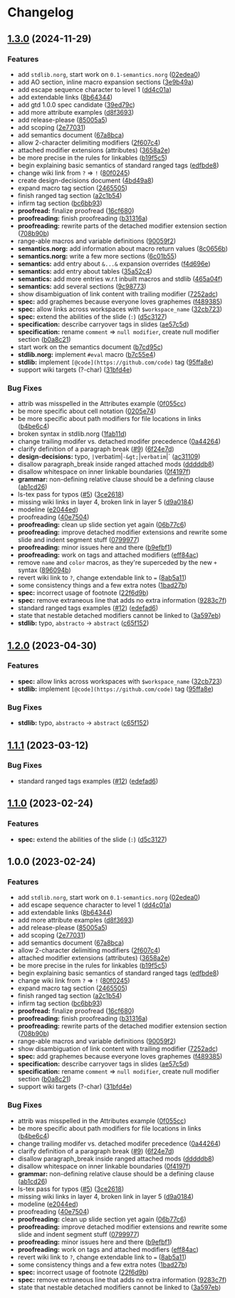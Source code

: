 # Changelog

## [1.3.0](https://github.com/rs-rohan/norg-specs/compare/v1.2.0...v1.3.0) (2024-11-29)


### Features

* add `stdlib.norg`, start work on `0.1-semantics.norg` ([02edea0](https://github.com/rs-rohan/norg-specs/commit/02edea0efde4a6204e94d782ece952a8cabc0724))
* add AO section, inline macro expansion sections ([3e9b49a](https://github.com/rs-rohan/norg-specs/commit/3e9b49aeff15563fea32a94c956176c999ee01cd))
* add escape sequence character to level 1 ([dd4c01a](https://github.com/rs-rohan/norg-specs/commit/dd4c01a3b69819f35c35940219d1259f509d8802))
* add extendable links ([8b64344](https://github.com/rs-rohan/norg-specs/commit/8b64344d508ce8bffe45bf4ee3f997ea651ff341))
* add gtd 1.0.0 spec candidate ([39ed79c](https://github.com/rs-rohan/norg-specs/commit/39ed79cb655fa1c32183af410d34efb1fb56a2fe))
* add more attribute examples ([d8f3693](https://github.com/rs-rohan/norg-specs/commit/d8f36931b0a151ccba2d5da45d5f9a49f746bb3d))
* add release-please ([85005a5](https://github.com/rs-rohan/norg-specs/commit/85005a548cdc10a734d0ba0691e52158eee80f83))
* add scoping ([2e77031](https://github.com/rs-rohan/norg-specs/commit/2e7703119c965b37045fe623a8359761e5946cda))
* add semantics document ([67a8bca](https://github.com/rs-rohan/norg-specs/commit/67a8bca4d84b6a1e3e7457d39771d5247d06a6f5))
* allow 2-character delimiting modifiers ([2f607c4](https://github.com/rs-rohan/norg-specs/commit/2f607c4b6063b09916e6552a833d01e3fb6118ff))
* attached modifier extensions (attributes) ([3658a2e](https://github.com/rs-rohan/norg-specs/commit/3658a2e5d28aad74e2782a1260f3471d7923222b))
* be more precise in the rules for linkables ([b19f5c5](https://github.com/rs-rohan/norg-specs/commit/b19f5c5e37c2d315ce167227519abeaafa7731a2))
* begin explaining basic semantics of standard ranged tags ([edfbde8](https://github.com/rs-rohan/norg-specs/commit/edfbde85b6dcdabc5878188780790c7c3ea1b93b))
* change wiki link from `?` =&gt; `!` ([80f0245](https://github.com/rs-rohan/norg-specs/commit/80f0245558a13ffb552b9c51e5a24cf7f5315705))
* create design-decisions document ([4bd49a8](https://github.com/rs-rohan/norg-specs/commit/4bd49a8047d768020f2567d3b9ddd8c2c56ded82))
* expand macro tag section ([2465505](https://github.com/rs-rohan/norg-specs/commit/24655052d12cba9802ad140679fe3332015bb3ce))
* finish ranged tag section ([a2c1b54](https://github.com/rs-rohan/norg-specs/commit/a2c1b54bcbb8bcf381b943365d0a0cd469747894))
* infirm tag section ([bc6bb93](https://github.com/rs-rohan/norg-specs/commit/bc6bb93a3b2ce77d7df48cb8c2ff8ad1dd001c5b))
* **proofread:** finalize proofread ([16cf680](https://github.com/rs-rohan/norg-specs/commit/16cf680a7e5d34b2c40cdb8e72d35b5fa4ba685b))
* **proofreading:** finish proofreading ([b31316a](https://github.com/rs-rohan/norg-specs/commit/b31316adbc14ec48cd45d47544e6b67050fbf822))
* **proofreading:** rewrite parts of the detached modifier extension section ([708b90b](https://github.com/rs-rohan/norg-specs/commit/708b90b1b96e65506b01dd5eb2f2f2370278ff7f))
* range-able macros and variable definitions ([90059f2](https://github.com/rs-rohan/norg-specs/commit/90059f2207439b08a04d38e9ae7bff2734459ff0))
* **semantics.norg:** add information about macro return values ([8c0656b](https://github.com/rs-rohan/norg-specs/commit/8c0656b78c6f2ace004eec09769062a9f1c63582))
* **semantics.norg:** write a few more sections ([6c01b55](https://github.com/rs-rohan/norg-specs/commit/6c01b5569d1249de65ceda14c9df220837fe2b29))
* **semantics:** add entry about `&...&` expansion overrides ([f4d696e](https://github.com/rs-rohan/norg-specs/commit/f4d696ebfe9c227fc912ad4249c6b34f71f4ace4))
* **semantics:** add entry about tables ([35a52c4](https://github.com/rs-rohan/norg-specs/commit/35a52c4510f3deabfe52112836504ec7f8fa08fd))
* **semantics:** add more entries w.r.t inbuilt macros and stdlib ([465a04f](https://github.com/rs-rohan/norg-specs/commit/465a04f4d72fcde658fd07d35142777d465290e3))
* **semantics:** add several sections ([9c98773](https://github.com/rs-rohan/norg-specs/commit/9c98773e869e0c17c1de59a14cf7d004a3413851))
* show disambiguation of link content with trailing modifier ([7252adc](https://github.com/rs-rohan/norg-specs/commit/7252adcd8b2970684ca23423cb856f26aba3fde0))
* **spec:** add graphemes because everyone loves graphemes ([f489385](https://github.com/rs-rohan/norg-specs/commit/f489385bd9da59c1a09739bd0ff6abebafddab88))
* **spec:** allow links across workspaces with `$workspace_name` ([32cb723](https://github.com/rs-rohan/norg-specs/commit/32cb723f04df50e4a098c754e0579c3aeb7edd73))
* **spec:** extend the abilities of the slide (`:`) ([d5c3127](https://github.com/rs-rohan/norg-specs/commit/d5c3127f7e708f0aca0806f7eb26d24ccca161d8))
* **specification:** describe carryover tags in slides ([ae57c5d](https://github.com/rs-rohan/norg-specs/commit/ae57c5dc45a9dd4282b0e00df1dec44054ac1751))
* **specification:** rename `comment` =&gt; `null modifier`, create null modifier section ([b0a8c21](https://github.com/rs-rohan/norg-specs/commit/b0a8c21dd1caffb9d58a3568e39ed701283aa095))
* start work on the semantics document ([b7cd95c](https://github.com/rs-rohan/norg-specs/commit/b7cd95c9c6522601a0f773840e1c2241e4cef68e))
* **stdlib.norg:** implement `#eval` macro ([b7c55e4](https://github.com/rs-rohan/norg-specs/commit/b7c55e403d39e1cd0a89b4f3c00612bff81c91ed))
* **stdlib:** implement `[@code](https://github.com/code)` tag ([95ffa8e](https://github.com/rs-rohan/norg-specs/commit/95ffa8ee6af3e7387e5b89fa8d50d851ce5af085))
* support wiki targets (?-char) ([31bfd4e](https://github.com/rs-rohan/norg-specs/commit/31bfd4e0816ce73e9b15a60d6227023d131d982e))


### Bug Fixes

* attrib was misspelled in the Attributes example ([0f055cc](https://github.com/rs-rohan/norg-specs/commit/0f055cc1e6637d7c29450756ca8ca9b33d0d8023))
* be more specific about cell notation ([0205e74](https://github.com/rs-rohan/norg-specs/commit/0205e74bf362a414c7de671b0294072c73fa41b3))
* be more specific about path modifiers for file locations in links ([b4be6c4](https://github.com/rs-rohan/norg-specs/commit/b4be6c4a7012a9f2beb7762f61ac8856d1a3a282))
* broken syntax in stdlib.norg ([1fab11d](https://github.com/rs-rohan/norg-specs/commit/1fab11d0cbbcf78b1a51ec6c1eeb69909a6e801b))
* change trailing modifer vs. detached modifer precedence ([0a44264](https://github.com/rs-rohan/norg-specs/commit/0a442643487bdefbb2239235560615dfd0556e30))
* clarify definition of a paragraph break ([#9](https://github.com/rs-rohan/norg-specs/issues/9)) ([6f24e7d](https://github.com/rs-rohan/norg-specs/commit/6f24e7d966b10d404682104eea5129ca29714097))
* **design-decisions:** typo, `|`verbatim|` -&gt; `|`verbatim`|` ([ac31109](https://github.com/rs-rohan/norg-specs/commit/ac311093604d1a54ba468ab69934e931e45c5b40))
* disallow paragraph_break inside ranged attached mods ([dddddb8](https://github.com/rs-rohan/norg-specs/commit/dddddb87d5a63cf7a6944fd401a553cdcd37f653))
* disallow whitespace on inner linkable boundaries ([0f4197f](https://github.com/rs-rohan/norg-specs/commit/0f4197fac2b64e133d595ed02fc7d42e479603b9))
* **grammar:** non-defining relative clause should be a defining clause ([ab1cd26](https://github.com/rs-rohan/norg-specs/commit/ab1cd26b03e97e44a8bb48f298eed69d57d883ae))
* ls-tex pass for typos ([#5](https://github.com/rs-rohan/norg-specs/issues/5)) ([3ce2618](https://github.com/rs-rohan/norg-specs/commit/3ce2618c1469a8f09a6f0b5dec49d796b022c9ab))
* missing wiki links in layer 4, broken link in layer 5 ([d9a0184](https://github.com/rs-rohan/norg-specs/commit/d9a018431055289d0520eb40c2f4350c68c3cb11))
* modeline ([e2044ed](https://github.com/rs-rohan/norg-specs/commit/e2044ed8a6dd3e707d64dc4d84f78d18b3c7016e))
* proofreading ([40e7504](https://github.com/rs-rohan/norg-specs/commit/40e750413aaaf6a13c21e47db5490d54a2cb98fc))
* **proofreading:** clean up slide section yet again ([06b77c6](https://github.com/rs-rohan/norg-specs/commit/06b77c63d972d9b766ea5eccb4bb4f5bca94f142))
* **proofreading:** improve detached modifier extensions and rewrite some slide and indent segment stuff ([0799977](https://github.com/rs-rohan/norg-specs/commit/079997755626e2acf39e59009526a0ba12170635))
* **proofreading:** minor issues here and there ([b9efbf1](https://github.com/rs-rohan/norg-specs/commit/b9efbf166a3b1331d05b0b8b4d78bc6f4c61f938))
* **proofreading:** work on tags and attached modifiers ([eff84ac](https://github.com/rs-rohan/norg-specs/commit/eff84acac57ef6a7942ef884532cf06d36c9c2c8))
* remove `name` and `color` macros, as they're superceded by the new `+` syntax ([896094b](https://github.com/rs-rohan/norg-specs/commit/896094bea479e8e4d2147a841a983d947d366bc3))
* revert wiki link to `?`, change extendable link to `=` ([8ab5a11](https://github.com/rs-rohan/norg-specs/commit/8ab5a11dbb7601dd777fd1bbfa4f1d38c97e371a))
* some consistency things and a few extra notes ([1bad27b](https://github.com/rs-rohan/norg-specs/commit/1bad27b4d88399da46ce17e57a9cb775f63742c9))
* **spec:** incorrect usage of footnote ([22f6d9b](https://github.com/rs-rohan/norg-specs/commit/22f6d9b880f14c6390d59696f30b3d8480d13e95))
* **spec:** remove extraneous line that adds no extra information ([9283c7f](https://github.com/rs-rohan/norg-specs/commit/9283c7f22a54db390aa923219bfcdaa8931994e9))
* standard ranged tags examples ([#12](https://github.com/rs-rohan/norg-specs/issues/12)) ([edefad6](https://github.com/rs-rohan/norg-specs/commit/edefad624635bfda078b4eb6767f8b18dfed006f))
* state that nestable detached modifiers cannot be linked to ([3a597eb](https://github.com/rs-rohan/norg-specs/commit/3a597ebf8707f9758f8351cb33f32dbaedcd28f4))
* **stdlib:** typo, `abstracto` -&gt; `abstract` ([c65f152](https://github.com/rs-rohan/norg-specs/commit/c65f15226c52984b0b7d94688c341b3a2adfbc96))

## [1.2.0](https://github.com/nvim-neorg/norg-specs/compare/v1.1.1...v1.2.0) (2023-04-30)


### Features

* **spec:** allow links across workspaces with `$workspace_name` ([32cb723](https://github.com/nvim-neorg/norg-specs/commit/32cb723f04df50e4a098c754e0579c3aeb7edd73))
* **stdlib:** implement `[@code](https://github.com/code)` tag ([95ffa8e](https://github.com/nvim-neorg/norg-specs/commit/95ffa8ee6af3e7387e5b89fa8d50d851ce5af085))


### Bug Fixes

* **stdlib:** typo, `abstracto` -&gt; `abstract` ([c65f152](https://github.com/nvim-neorg/norg-specs/commit/c65f15226c52984b0b7d94688c341b3a2adfbc96))

## [1.1.1](https://github.com/nvim-neorg/norg-specs/compare/v1.1.0...v1.1.1) (2023-03-12)


### Bug Fixes

* standard ranged tags examples ([#12](https://github.com/nvim-neorg/norg-specs/issues/12)) ([edefad6](https://github.com/nvim-neorg/norg-specs/commit/edefad624635bfda078b4eb6767f8b18dfed006f))

## [1.1.0](https://github.com/nvim-neorg/norg-specs/compare/v1.0.0...v1.1.0) (2023-02-24)


### Features

* **spec:** extend the abilities of the slide (`:`) ([d5c3127](https://github.com/nvim-neorg/norg-specs/commit/d5c3127f7e708f0aca0806f7eb26d24ccca161d8))

## 1.0.0 (2023-02-24)


### Features

* add `stdlib.norg`, start work on `0.1-semantics.norg` ([02edea0](https://github.com/nvim-neorg/norg-specs/commit/02edea0efde4a6204e94d782ece952a8cabc0724))
* add escape sequence character to level 1 ([dd4c01a](https://github.com/nvim-neorg/norg-specs/commit/dd4c01a3b69819f35c35940219d1259f509d8802))
* add extendable links ([8b64344](https://github.com/nvim-neorg/norg-specs/commit/8b64344d508ce8bffe45bf4ee3f997ea651ff341))
* add more attribute examples ([d8f3693](https://github.com/nvim-neorg/norg-specs/commit/d8f36931b0a151ccba2d5da45d5f9a49f746bb3d))
* add release-please ([85005a5](https://github.com/nvim-neorg/norg-specs/commit/85005a548cdc10a734d0ba0691e52158eee80f83))
* add scoping ([2e77031](https://github.com/nvim-neorg/norg-specs/commit/2e7703119c965b37045fe623a8359761e5946cda))
* add semantics document ([67a8bca](https://github.com/nvim-neorg/norg-specs/commit/67a8bca4d84b6a1e3e7457d39771d5247d06a6f5))
* allow 2-character delimiting modifiers ([2f607c4](https://github.com/nvim-neorg/norg-specs/commit/2f607c4b6063b09916e6552a833d01e3fb6118ff))
* attached modifier extensions (attributes) ([3658a2e](https://github.com/nvim-neorg/norg-specs/commit/3658a2e5d28aad74e2782a1260f3471d7923222b))
* be more precise in the rules for linkables ([b19f5c5](https://github.com/nvim-neorg/norg-specs/commit/b19f5c5e37c2d315ce167227519abeaafa7731a2))
* begin explaining basic semantics of standard ranged tags ([edfbde8](https://github.com/nvim-neorg/norg-specs/commit/edfbde85b6dcdabc5878188780790c7c3ea1b93b))
* change wiki link from `?` =&gt; `!` ([80f0245](https://github.com/nvim-neorg/norg-specs/commit/80f0245558a13ffb552b9c51e5a24cf7f5315705))
* expand macro tag section ([2465505](https://github.com/nvim-neorg/norg-specs/commit/24655052d12cba9802ad140679fe3332015bb3ce))
* finish ranged tag section ([a2c1b54](https://github.com/nvim-neorg/norg-specs/commit/a2c1b54bcbb8bcf381b943365d0a0cd469747894))
* infirm tag section ([bc6bb93](https://github.com/nvim-neorg/norg-specs/commit/bc6bb93a3b2ce77d7df48cb8c2ff8ad1dd001c5b))
* **proofread:** finalize proofread ([16cf680](https://github.com/nvim-neorg/norg-specs/commit/16cf680a7e5d34b2c40cdb8e72d35b5fa4ba685b))
* **proofreading:** finish proofreading ([b31316a](https://github.com/nvim-neorg/norg-specs/commit/b31316adbc14ec48cd45d47544e6b67050fbf822))
* **proofreading:** rewrite parts of the detached modifier extension section ([708b90b](https://github.com/nvim-neorg/norg-specs/commit/708b90b1b96e65506b01dd5eb2f2f2370278ff7f))
* range-able macros and variable definitions ([90059f2](https://github.com/nvim-neorg/norg-specs/commit/90059f2207439b08a04d38e9ae7bff2734459ff0))
* show disambiguation of link content with trailing modifier ([7252adc](https://github.com/nvim-neorg/norg-specs/commit/7252adcd8b2970684ca23423cb856f26aba3fde0))
* **spec:** add graphemes because everyone loves graphemes ([f489385](https://github.com/nvim-neorg/norg-specs/commit/f489385bd9da59c1a09739bd0ff6abebafddab88))
* **specification:** describe carryover tags in slides ([ae57c5d](https://github.com/nvim-neorg/norg-specs/commit/ae57c5dc45a9dd4282b0e00df1dec44054ac1751))
* **specification:** rename `comment` =&gt; `null modifier`, create null modifier section ([b0a8c21](https://github.com/nvim-neorg/norg-specs/commit/b0a8c21dd1caffb9d58a3568e39ed701283aa095))
* support wiki targets (?-char) ([31bfd4e](https://github.com/nvim-neorg/norg-specs/commit/31bfd4e0816ce73e9b15a60d6227023d131d982e))


### Bug Fixes

* attrib was misspelled in the Attributes example ([0f055cc](https://github.com/nvim-neorg/norg-specs/commit/0f055cc1e6637d7c29450756ca8ca9b33d0d8023))
* be more specific about path modifiers for file locations in links ([b4be6c4](https://github.com/nvim-neorg/norg-specs/commit/b4be6c4a7012a9f2beb7762f61ac8856d1a3a282))
* change trailing modifer vs. detached modifer precedence ([0a44264](https://github.com/nvim-neorg/norg-specs/commit/0a442643487bdefbb2239235560615dfd0556e30))
* clarify definition of a paragraph break ([#9](https://github.com/nvim-neorg/norg-specs/issues/9)) ([6f24e7d](https://github.com/nvim-neorg/norg-specs/commit/6f24e7d966b10d404682104eea5129ca29714097))
* disallow paragraph_break inside ranged attached mods ([dddddb8](https://github.com/nvim-neorg/norg-specs/commit/dddddb87d5a63cf7a6944fd401a553cdcd37f653))
* disallow whitespace on inner linkable boundaries ([0f4197f](https://github.com/nvim-neorg/norg-specs/commit/0f4197fac2b64e133d595ed02fc7d42e479603b9))
* **grammar:** non-defining relative clause should be a defining clause ([ab1cd26](https://github.com/nvim-neorg/norg-specs/commit/ab1cd26b03e97e44a8bb48f298eed69d57d883ae))
* ls-tex pass for typos ([#5](https://github.com/nvim-neorg/norg-specs/issues/5)) ([3ce2618](https://github.com/nvim-neorg/norg-specs/commit/3ce2618c1469a8f09a6f0b5dec49d796b022c9ab))
* missing wiki links in layer 4, broken link in layer 5 ([d9a0184](https://github.com/nvim-neorg/norg-specs/commit/d9a018431055289d0520eb40c2f4350c68c3cb11))
* modeline ([e2044ed](https://github.com/nvim-neorg/norg-specs/commit/e2044ed8a6dd3e707d64dc4d84f78d18b3c7016e))
* proofreading ([40e7504](https://github.com/nvim-neorg/norg-specs/commit/40e750413aaaf6a13c21e47db5490d54a2cb98fc))
* **proofreading:** clean up slide section yet again ([06b77c6](https://github.com/nvim-neorg/norg-specs/commit/06b77c63d972d9b766ea5eccb4bb4f5bca94f142))
* **proofreading:** improve detached modifier extensions and rewrite some slide and indent segment stuff ([0799977](https://github.com/nvim-neorg/norg-specs/commit/079997755626e2acf39e59009526a0ba12170635))
* **proofreading:** minor issues here and there ([b9efbf1](https://github.com/nvim-neorg/norg-specs/commit/b9efbf166a3b1331d05b0b8b4d78bc6f4c61f938))
* **proofreading:** work on tags and attached modifiers ([eff84ac](https://github.com/nvim-neorg/norg-specs/commit/eff84acac57ef6a7942ef884532cf06d36c9c2c8))
* revert wiki link to `?`, change extendable link to `=` ([8ab5a11](https://github.com/nvim-neorg/norg-specs/commit/8ab5a11dbb7601dd777fd1bbfa4f1d38c97e371a))
* some consistency things and a few extra notes ([1bad27b](https://github.com/nvim-neorg/norg-specs/commit/1bad27b4d88399da46ce17e57a9cb775f63742c9))
* **spec:** incorrect usage of footnote ([22f6d9b](https://github.com/nvim-neorg/norg-specs/commit/22f6d9b880f14c6390d59696f30b3d8480d13e95))
* **spec:** remove extraneous line that adds no extra information ([9283c7f](https://github.com/nvim-neorg/norg-specs/commit/9283c7f22a54db390aa923219bfcdaa8931994e9))
* state that nestable detached modifiers cannot be linked to ([3a597eb](https://github.com/nvim-neorg/norg-specs/commit/3a597ebf8707f9758f8351cb33f32dbaedcd28f4))
